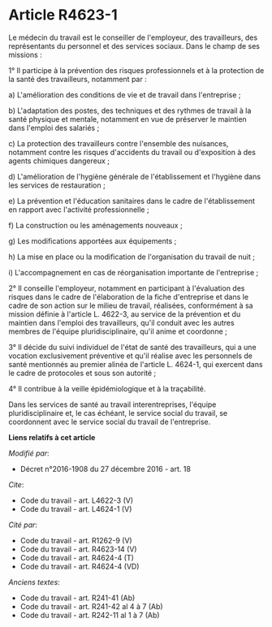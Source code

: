 # Article R4623-1

Le médecin du travail est le conseiller de l'employeur, des travailleurs, des représentants du personnel et des services
sociaux. Dans le champ de ses missions : 

1° Il participe à la prévention des risques professionnels et à la protection de la santé des travailleurs, notamment par : 

a) L'amélioration des conditions de vie et de travail dans l'entreprise ; 

b) L'adaptation des postes, des techniques et des rythmes de travail à la santé physique et mentale, notamment en vue de
préserver le maintien dans l'emploi des salariés ; 

c) La protection des travailleurs contre l'ensemble des nuisances, notamment contre les risques d'accidents du travail ou
d'exposition à des agents chimiques dangereux ; 

d) L'amélioration de l'hygiène générale de l'établissement et l'hygiène dans les services de restauration ; 

e) La prévention et l'éducation sanitaires dans le cadre de l'établissement en rapport avec l'activité professionnelle ; 

f) La construction ou les aménagements nouveaux ; 

g) Les modifications apportées aux équipements ; 

h) La mise en place ou la modification de l'organisation du travail de nuit ; 

i) L'accompagnement en cas de réorganisation importante de l'entreprise ; 

2° Il conseille l'employeur, notamment en participant à l'évaluation des risques dans le cadre de l'élaboration de la fiche
d'entreprise et dans le cadre de son action sur le milieu de travail, réalisées, conformément à sa mission définie à
l'article L. 4622-3, au service de la prévention et du maintien dans l'emploi des travailleurs, qu'il conduit avec les autres
membres de l'équipe pluridisciplinaire, qu'il anime et coordonne ; 

3° Il décide du suivi individuel de l'état de santé des travailleurs, qui a une vocation exclusivement préventive et qu'il
réalise avec les personnels de santé mentionnés au premier alinéa de l'article L. 4624-1, qui exercent dans le cadre de
protocoles et sous son autorité ; 

4° Il contribue à la veille épidémiologique et à la traçabilité. 

Dans les services de santé au travail interentreprises, l'équipe pluridisciplinaire et, le cas échéant, le service social du
travail, se coordonnent avec le service social du travail de l'entreprise.

**Liens relatifs à cet article**

_Modifié par_:

  - Décret n°2016-1908 du 27 décembre 2016 - art. 18

_Cite_:

  - Code du travail - art. L4622-3 (V)
  - Code du travail - art. L4624-1 (V)

_Cité par_:

  - Code du travail - art. R1262-9 (V)
  - Code du travail - art. R4623-14 (V)
  - Code du travail - art. R4624-4 (T)
  - Code du travail - art. R4624-4 (VD)

_Anciens textes_:

  - Code du travail - art. R241-41 (Ab)
  - Code du travail - art. R241-42 al 4 à 7 (Ab)
  - Code du travail - art. R242-11 al 1 à 7 (Ab)

